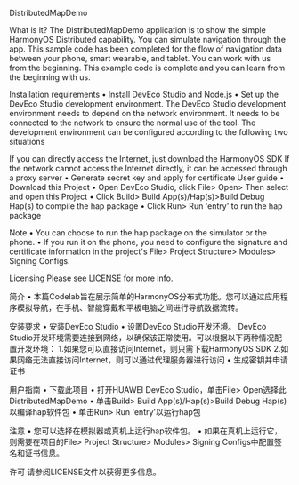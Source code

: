 DistributedMapDemo

What is it? The DistributedMapDemo application is to show the simple HarmonyOS Distributed capability. You can simulate navigation through the app. This sample code has been completed for the flow of navigation data between your phone, smart wearable, and tablet. You can work with us from the beginning. This example code is complete and you can learn from the beginning with us.

Installation requirements • Install DevEco Studio and Node.js • Set up the DevEco Studio development environment. The DevEco Studio development environment needs to depend on the network environment. It needs to be connected to the network to ensure the normal use of the tool. The development environment can be configured according to the following two situations

If you can directly access the Internet, just download the HarmonyOS SDK
If the network cannot access the Internet directly, it can be accessed through a proxy server • Generate secret key and apply for certificate
User guide • Download this Project • Open DevEco Studio, click File> Open> Then select and open this Project • Click Build> Build App(s)/Hap(s)>Build Debug Hap(s) to compile the hap package • Click Run> Run 'entry' to run the hap package

Note • You can choose to run the hap package on the simulator or the phone. • If you run it on the phone, you need to configure the signature and certificate information in the project's File> Project Structure> Modules> Signing Configs.

Licensing Please see LICENSE for more info.


简介 • 本篇Codelab旨在展示简单的HarmonyOS分布式功能。您可以通过应用程序模拟导航，在手机、智能穿戴和平板电脑之间进行导航数据流转。

安装要求 • 安装DevEco Studio • 设置DevEco Studio开发环境。 DevEco Studio开发环境需要连接到网络，以确保该正常使用。可以根据以下两种情况配置开发环境： 1.如果您可以直接访问Internet，则只需下载HarmonyOS SDK 2.如果网络无法直接访问Internet，则可以通过代理服务器进行访问 • 生成密钥并申请证书

用户指南 • 下载此项目 • 打开HUAWEI DevEco Studio，单击File> Open选择此DistributedMapDemo • 单击Build> Build App(s)/Hap(s)>Build Debug Hap(s)以编译hap软件包 • 单击Run> Run 'entry'以运行hap包

注意 • 您可以选择在模拟器或真机上运行hap软件包。 • 如果在真机上运行它，则需要在项目的File> Project Structure> Modules> Signing Configs中配置签名和证书信息。

许可 请参阅LICENSE文件以获得更多信息。